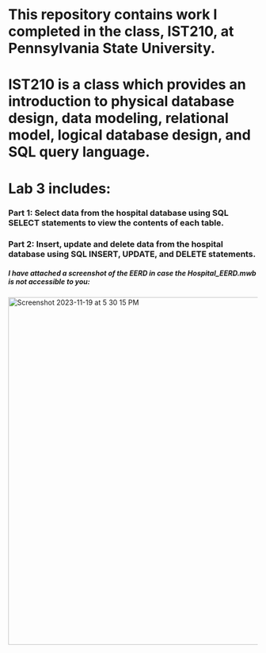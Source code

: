 # This repository contains work I completed in the class, IST210, at Pennsylvania State University.
# IST210 is a class which provides an introduction to physical database design, data modeling, relational model, logical database design, and SQL query language. 
# Lab 3 includes:
  ### Part 1: Select data from the hospital database using SQL SELECT statements to view the contents of each table.
  ### Part 2: Insert, update and delete data from the hospital database using SQL INSERT, UPDATE, and DELETE statements.
##### I have attached a screenshot of the EERD in case the Hospital_EERD.mwb is not accessible to you:
<img width="701" alt="Screenshot 2023-11-19 at 5 30 15 PM" src="https://github.com/miaiceland/IST210_Lab3/assets/133405129/a163ae7a-e57c-4e27-ab3d-a625366a0786">
